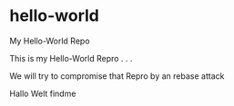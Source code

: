 # hello-world
My Hello-World Repo

This is my Hello-World Repro . . . 

We will try to compromise that Repro by an rebase attack

Hallo Welt
findme
